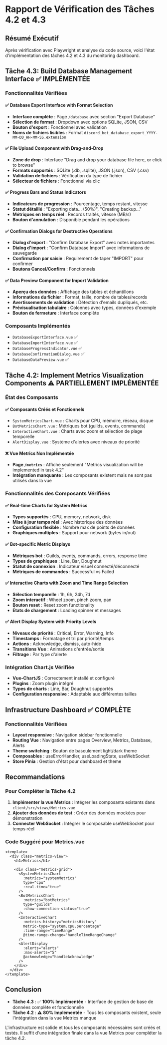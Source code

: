 # Rapport de Vérification des Tâches 4.2 et 4.3

## Résumé Exécutif

Après vérification avec Playwright et analyse du code source, voici l'état d'implémentation des tâches 4.2 et 4.3 du monitoring dashboard.

## Tâche 4.3: Build Database Management Interface ✅ **IMPLÉMENTÉE**

### Fonctionnalités Vérifiées

#### ✅ Database Export Interface with Format Selection
- **Interface complète** : Page `/database` avec section "Export Database"
- **Sélection de format** : Dropdown avec options SQLite, JSON, CSV
- **Bouton d'export** : Fonctionnel avec validation
- **Noms de fichiers lisibles** : Format `discord_bot_database_export_YYYY-MM-DD_HH-MM-SS.extension`

#### ✅ File Upload Component with Drag-and-Drop
- **Zone de drop** : Interface "Drag and drop your database file here, or click to browse"
- **Formats supportés** : SQLite (.db, .sqlite), JSON (.json), CSV (.csv)
- **Validation de fichiers** : Vérification du type de fichier
- **Sélecteur de fichiers** : Fonctionnel via clic

#### ✅ Progress Bars and Status Indicators
- **Indicateurs de progression** : Pourcentage, temps restant, vitesse
- **Statut détaillé** : "Exporting data... (50%)", "Creating backup..."
- **Métriques en temps réel** : Records traités, vitesse (MB/s)
- **Bouton d'annulation** : Disponible pendant les opérations

#### ✅ Confirmation Dialogs for Destructive Operations
- **Dialog d'export** : "Confirm Database Export" avec notes importantes
- **Dialog d'import** : "Confirm Database Import" avec informations de sauvegarde
- **Confirmation par saisie** : Requirement de taper "IMPORT" pour confirmer
- **Boutons Cancel/Confirm** : Fonctionnels

#### ✅ Data Preview Component for Import Validation
- **Aperçu des données** : Affichage des tables et échantillons
- **Informations du fichier** : Format, taille, nombre de tables/records
- **Avertissements de validation** : Détection d'emails dupliqués, etc.
- **Prévisualisation tabulaire** : Colonnes avec types, données d'exemple
- **Bouton de fermeture** : Interface complète

### Composants Implémentés
- `DatabaseExportInterface.vue` ✅
- `DatabaseImportInterface.vue` ✅
- `DatabaseProgressIndicator.vue` ✅
- `DatabaseConfirmationDialog.vue` ✅
- `DatabaseDataPreview.vue` ✅

## Tâche 4.2: Implement Metrics Visualization Components ⚠️ **PARTIELLEMENT IMPLÉMENTÉE**

### État des Composants

#### ✅ Composants Créés et Fonctionnels
- `SystemMetricsChart.vue` : Charts pour CPU, mémoire, réseau, disque
- `BotMetricsChart.vue` : Métriques bot (guilds, events, commands)
- `InteractiveChart.vue` : Charts avec zoom et sélection de plage temporelle
- `AlertDisplay.vue` : Système d'alertes avec niveaux de priorité

#### ❌ Vue Metrics Non Implémentée
- **Page `/metrics`** : Affiche seulement "Metrics visualization will be implemented in task 4.2"
- **Intégration manquante** : Les composants existent mais ne sont pas utilisés dans la vue

### Fonctionnalités des Composants Vérifiées

#### ✅ Real-time Charts for System Metrics
- **Types supportés** : CPU, memory, network, disk
- **Mise à jour temps réel** : Avec historique des données
- **Configuration flexible** : Nombre max de points de données
- **Graphiques multiples** : Support pour network (bytes in/out)

#### ✅ Bot-specific Metric Displays
- **Métriques bot** : Guilds, events, commands, errors, response time
- **Types de graphiques** : Line, Bar, Doughnut
- **Statut de connexion** : Indicateur visuel connecté/déconnecté
- **Métriques de commandes** : Successful vs Failed

#### ✅ Interactive Charts with Zoom and Time Range Selection
- **Sélection temporelle** : 1h, 6h, 24h, 7d
- **Zoom interactif** : Wheel zoom, pinch zoom, pan
- **Bouton reset** : Reset zoom functionality
- **États de chargement** : Loading spinner et messages

#### ✅ Alert Display System with Priority Levels
- **Niveaux de priorité** : Critical, Error, Warning, Info
- **Timestamps** : Formatage et tri par priorité/temps
- **Actions** : Acknowledge, dismiss, auto-hide
- **Transitions Vue** : Animations d'entrée/sortie
- **Filtrage** : Par type d'alerte

### Intégration Chart.js Vérifiée
- **Vue-ChartJS** : Correctement installé et configuré
- **Plugins** : Zoom plugin intégré
- **Types de charts** : Line, Bar, Doughnut supportés
- **Configuration responsive** : Adaptable aux différentes tailles

## Infrastructure Dashboard ✅ **COMPLÈTE**

### Fonctionnalités Vérifiées
- **Layout responsive** : Navigation sidebar fonctionnelle
- **Routing Vue** : Navigation entre pages Overview, Metrics, Database, Alerts
- **Theme switching** : Bouton de basculement light/dark theme
- **Composables** : useErrorHandler, useLoadingState, useWebSocket
- **Store Pinia** : Gestion d'état pour dashboard et theme

## Recommandations

### Pour Compléter la Tâche 4.2
1. **Implémenter la vue Metrics** : Intégrer les composants existants dans `client/src/views/Metrics.vue`
2. **Ajouter des données de test** : Créer des données mockées pour démonstration
3. **Connecter WebSocket** : Intégrer le composable useWebSocket pour temps réel

### Code Suggéré pour Metrics.vue
```vue
<template>
  <div class="metrics-view">
    <h1>Metrics</h1>
    
    <div class="metrics-grid">
      <SystemMetricsChart 
        :metrics="systemMetrics" 
        type="cpu" 
        :real-time="true" 
      />
      <BotMetricsChart 
        :metrics="botMetrics" 
        type="guilds" 
        :show-connection-status="true" 
      />
      <InteractiveChart 
        :metrics-history="metricsHistory" 
        metric-type="system.cpu.percentage"
        :time-range="timeRange"
        @time-range-change="handleTimeRangeChange"
      />
      <AlertDisplay 
        :alerts="alerts" 
        :max-alerts="5"
        @acknowledge="handleAcknowledge"
      />
    </div>
  </div>
</template>
```

## Conclusion

- **Tâche 4.3** : ✅ **100% Implémentée** - Interface de gestion de base de données complète et fonctionnelle
- **Tâche 4.2** : ⚠️ **80% Implémentée** - Tous les composants existent, seule l'intégration dans la vue Metrics manque

L'infrastructure est solide et tous les composants nécessaires sont créés et testés. Il suffit d'une intégration finale dans la vue Metrics pour compléter la tâche 4.2.
